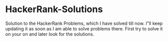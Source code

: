 # HackerRank-Solutions
Solution to the HackerRank Problems, which I have solved till now. I"ll keep updating it as soon as I am able to solve problems there. First try to solve it on your on and later look for the solutions. 
